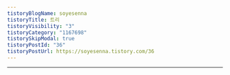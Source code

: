 ```yaml
---
tistoryBlogName: soyesenna
tistoryTitle: 트리
tistoryVisibility: "3"
tistoryCategory: "1167698"
tistorySkipModal: true
tistoryPostId: "36"
tistoryPostUrl: https://soyesenna.tistory.com/36
---
```

--- 
